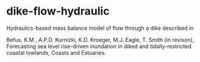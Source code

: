 # dike-flow-hydraulic
Hydraulics-based mass balance model of flow through a dike described in

Befus, K.M., A.P.D. Kurnizki, K.D. Kroeger, M.J. Eagle, T. Smith (in revison), Forecasting sea level rise-driven inundation in diked and tidally-restricted coastal lowlands, Coasts and Estuaries.
